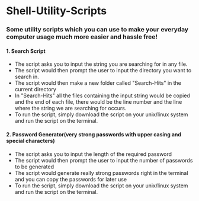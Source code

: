 # Shell-Utility-Scripts
<h3>Some utility scripts which you can use to make your everyday computer usage much more easier and hassle free!</h3>
<h4>1. Search Script </h4>   
<ul>
  <li>The script asks you to input the string you are searching for in any file.</li>
  <li>The script would then prompt the user to input the directory you want to search in.</li>
  <li>The script would then make a new folder called "Search-Hits" in the current directory</li>
  <li>In "Search-Hits" all the files containing the input string would be copied and the end of each file, there would be the line number and the line where the string we are searching for occurs.</li>
  <li>To run the script, simply download the script on your unix/linux system and run the script on the terminal.</li>
</ul>


<h4>2. Password Generator(very strong passwords with upper casing and special characters) </h4>   
<ul>
  <li>The script asks you to input the length of the required password</li>
  <li>The script would then prompt the user to input the number of passwords to be generated</li>
  <li>The script would generate really strong passwords right in the terminal and you can copy the passwords for later use</li>
  <li>To run the script, simply download the script on your unix/linux system and run the script on the terminal.</li>
</ul>
